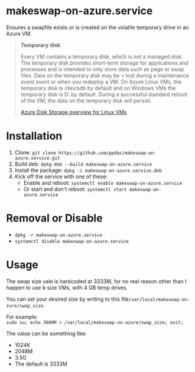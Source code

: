 # makeswap-on-azure.service
Ensures a swapfile exists or is created on the volatile temporary drive in an Azure VM.
> **Temporary disk**
>
> Every VM contains a temporary disk, which is not a managed disk. The temporary disk provides short-term storage for 
> applications and processes and is intended to only store data such as page or swap files. Data on the temporary disk may be > lost during a maintenance event event or when you redeploy a VM. On Azure Linux VMs, the temporary disk is /dev/sdb by 
> default and on Windows VMs the temporary disk is D: by default. During a successful standard reboot of the VM, the data on 
> the temporary disk will persist.
>
> [Azure Disk Storage overview for Linux VMs](https://docs.microsoft.com/en-us/azure/virtual-machines/linux/managed-disks-overview?toc=%2Fazure%2Fvirtual-machines%2Flinux%2Ftoc.json#temporary-disk)

# Installation
 1. Clone: `git clone https://github.com/ppdac/makeswap-on-azure.service.git`
 2. Build deb: `dpkg-deb --build makeswap-on-azure.service`
 3. Install the package: `dpkg -i makeswap-on-azure.service.deb`
 4. Kick off the service with one of these:
 	* Enable and reboot: `systemctl enable makeswap-on-azure.service`
	* Or start and don't reboot: `systemctl start makeswap-on-azure.service`
 
# Removal or Disable
* `dpkg -r makeswap-on-azure.service`
* `systemctl disable makeswap-on-azure.service`
 
# Usage
The swap size vale is hardcoded at 3333M, for no real reason other than I happen to use b size VMs, with 4 GB temp drives.

You can set your desired size by writing to this file`/var/local/makeswap-on-zure/swap_size`.

For example:  
`sudo su; echo 3600M > /var/local/makeswap-on-azure/swap_size; exit;`

The value can be something like:
   * 1024K
   * 2048M
   * 3.5G
   * The default is 3333M

